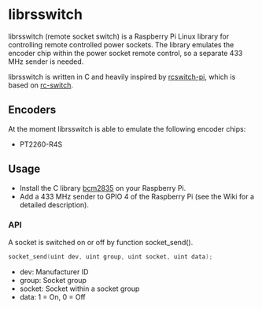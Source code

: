 librsswitch
===========
librsswitch (remote socket switch) is a Raspberry Pi Linux library for controlling remote controlled power sockets.
The library emulates the encoder chip within the power socket remote control, so a separate 433 MHz sender is needed.

librsswitch is written in C and heavily inspired by [rcswitch-pi](https://github.com/r10r/rcswitch-pi), which is based
on [rc-switch](http://code.google.com/p/rc-switch/).

Encoders
-------
At the moment librsswitch is able to emulate the following encoder chips:

- PT2260-R4S

Usage
-------
- Install the C library [bcm2835](http://www.open.com.au/mikem/bcm2835/) on your Raspberry Pi.
- Add a 433 MHz sender to GPIO 4 of the Raspberry Pi (see the Wiki for a detailed description).

### API
A socket is switched on or off by function socket_send().
```c
socket_send(uint dev, uint group, uint socket, uint data);
```
- dev: Manufacturer ID
- group: Socket group
- socket: Socket within a socket group
- data: 1 = On, 0 = Off
